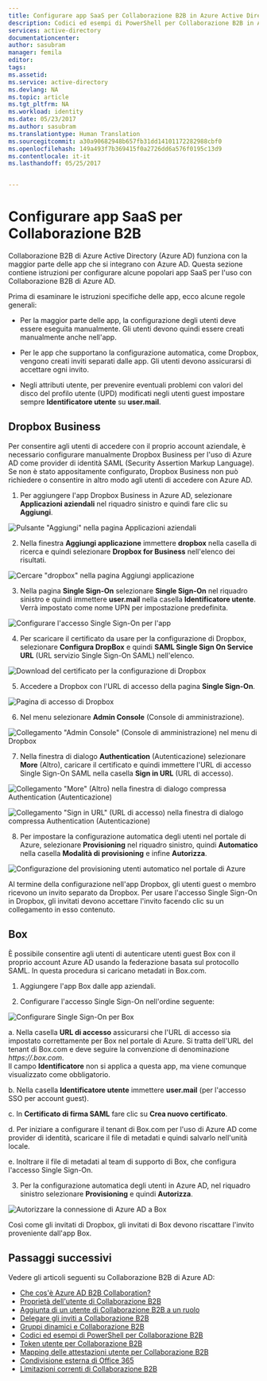 ```yaml
---
title: Configurare app SaaS per Collaborazione B2B in Azure Active Directory | Documentazione Microsoft
description: Codici ed esempi di PowerShell per Collaborazione B2B in Azure Active Directory
services: active-directory
documentationcenter: 
author: sasubram
manager: femila
editor: 
tags: 
ms.assetid: 
ms.service: active-directory
ms.devlang: NA
ms.topic: article
ms.tgt_pltfrm: NA
ms.workload: identity
ms.date: 05/23/2017
ms.author: sasubram
ms.translationtype: Human Translation
ms.sourcegitcommit: a30a90682948b657fb31dd14101172282988cbf0
ms.openlocfilehash: 149a493f7b369415f0a2726dd6a576f0195c13d9
ms.contentlocale: it-it
ms.lasthandoff: 05/25/2017


---
```


# <a name="configure-saas-apps-for-b2b-collaboration"></a>Configurare app SaaS per Collaborazione B2B

Collaborazione B2B di Azure Active Directory (Azure AD) funziona con la maggior parte delle app che si integrano con Azure AD. Questa sezione contiene istruzioni per configurare alcune popolari app SaaS per l'uso con Collaborazione B2B di Azure AD.

Prima di esaminare le istruzioni specifiche delle app, ecco alcune regole generali:

* Per la maggior parte delle app, la configurazione degli utenti deve essere eseguita manualmente. Gli utenti devono quindi essere creati manualmente anche nell'app.

* Per le app che supportano la configurazione automatica, come Dropbox, vengono creati inviti separati dalle app. Gli utenti devono assicurarsi di accettare ogni invito.

* Negli attributi utente, per prevenire eventuali problemi con valori del disco del profilo utente (UPD) modificati negli utenti guest impostare sempre **Identificatore utente** su **user.mail**.


## <a name="dropbox-business"></a>Dropbox Business

Per consentire agli utenti di accedere con il proprio account aziendale, è necessario configurare manualmente Dropbox Business per l'uso di Azure AD come provider di identità SAML (Security Assertion Markup Language). Se non è stato appositamente configurato, Dropbox Business non può richiedere o consentire in altro modo agli utenti di accedere con Azure AD.

1. Per aggiungere l'app Dropbox Business in Azure AD, selezionare **Applicazioni aziendali** nel riquadro sinistro e quindi fare clic su **Aggiungi**.

  ![Pulsante "Aggiungi" nella pagina Applicazioni aziendali](media/active-directory-b2b-configure-saas-apps/add-dropbox.png)

2. Nella finestra **Aggiungi applicazione** immettere **dropbox** nella casella di ricerca e quindi selezionare **Dropbox for Business** nell'elenco dei risultati.

  ![Cercare "dropbox" nella pagina Aggiungi applicazione](media/active-directory-b2b-configure-saas-apps/add-app-dialog.png)

3. Nella pagina **Single Sign-On** selezionare **Single Sign-On** nel riquadro sinistro e quindi immettere **user.mail** nella casella **Identificatore utente**. Verrà impostato come nome UPN per impostazione predefinita.

  ![Configurare l'accesso Single Sign-On per l'app](media/active-directory-b2b-configure-saas-apps/configure-app-sso.png)

4. Per scaricare il certificato da usare per la configurazione di Dropbox, selezionare **Configura DropBox** e quindi **SAML Single Sign On Service URL** (URL servizio Single Sign-On SAML) nell'elenco.

  ![Download del certificato per la configurazione di Dropbox](media/active-directory-b2b-configure-saas-apps/download-certificate.png)

5. Accedere a Dropbox con l'URL di accesso della pagina **Single Sign-On**.

  ![Pagina di accesso di Dropbox](media/active-directory-b2b-configure-saas-apps/sign-in-to-dropbox.png)

6. Nel menu selezionare **Admin Console** (Console di amministrazione).

  ![Collegamento "Admin Console" (Console di amministrazione) nel menu di Dropbox](media/active-directory-b2b-configure-saas-apps/dropbox-menu.png)

7. Nella finestra di dialogo **Authentication** (Autenticazione) selezionare **More** (Altro), caricare il certificato e quindi immettere l'URL di accesso Single Sign-On SAML nella casella **Sign in URL** (URL di accesso).

  ![Collegamento "More" (Altro) nella finestra di dialogo compressa Authentication (Autenticazione)](media/active-directory-b2b-configure-saas-apps/dropbox-auth-01.png)

  ![Collegamento "Sign in URL" (URL di accesso) nella finestra di dialogo compressa Authentication (Autenticazione)](media/active-directory-b2b-configure-saas-apps/paste-single-sign-on-URL.png)

8. Per impostare la configurazione automatica degli utenti nel portale di Azure, selezionare **Provisioning** nel riquadro sinistro, quindi **Automatico** nella casella **Modalità di provisioning** e infine **Autorizza**.

  ![Configurazione del provisioning utenti automatico nel portale di Azure](media/active-directory-b2b-configure-saas-apps/set-up-automatic-provisioning.png)

Al termine della configurazione nell'app Dropbox, gli utenti guest o membro ricevono un invito separato da Dropbox. Per usare l'accesso Single Sign-On in Dropbox, gli invitati devono accettare l'invito facendo clic su un collegamento in esso contenuto.

## <a name="box"></a>Box
È possibile consentire agli utenti di autenticare utenti guest Box con il proprio account Azure AD usando la federazione basata sul protocollo SAML. In questa procedura si caricano metadati in Box.com.

1. Aggiungere l'app Box dalle app aziendali.

2. Configurare l'accesso Single Sign-On nell'ordine seguente:

  ![Configurare Single Sign-On per Box](media/active-directory-b2b-configure-saas-apps/configure-box-sso.png)

 a. Nella casella **URL di accesso** assicurarsi che l'URL di accesso sia impostato correttamente per Box nel portale di Azure. Si tratta dell'URL del tenant di Box.com e deve seguire la convenzione di denominazione *https://.box.com*.  
 Il campo **Identificatore** non si applica a questa app, ma viene comunque visualizzato come obbligatorio.

 b. Nella casella **Identificatore utente** immettere **user.mail** (per l'accesso SSO per account guest).

 c. In **Certificato di firma SAML** fare clic su **Crea nuovo certificato**.

 d. Per iniziare a configurare il tenant di Box.com per l'uso di Azure AD come provider di identità, scaricare il file di metadati e quindi salvarlo nell'unità locale.

 e. Inoltrare il file di metadati al team di supporto di Box, che configura l'accesso Single Sign-On.

3. Per la configurazione automatica degli utenti in Azure AD, nel riquadro sinistro selezionare **Provisioning** e quindi **Autorizza**.

  ![Autorizzare la connessione di Azure AD a Box](media/active-directory-b2b-configure-saas-apps/auth-azure-ad-to-connect-to-box.png)

Così come gli invitati di Dropbox, gli invitati di Box devono riscattare l'invito proveniente dall'app Box.

## <a name="next-steps"></a>Passaggi successivi

Vedere gli articoli seguenti su Collaborazione B2B di Azure AD:

* [Che cos'è Azure AD B2B Collaboration?](active-directory-b2b-what-is-azure-ad-b2b.md)
* [Proprietà dell'utente di Collaborazione B2B](active-directory-b2b-user-properties.md)
* [Aggiunta di un utente di Collaborazione B2B a un ruolo](active-directory-b2b-add-guest-to-role.md)
* [Delegare gli inviti a Collaborazione B2B](active-directory-b2b-delegate-invitations.md)
* [Gruppi dinamici e Collaborazione B2B](active-directory-b2b-dynamic-groups.md)
* [Codici ed esempi di PowerShell per Collaborazione B2B](active-directory-b2b-code-samples.md)
* [Token utente per Collaborazione B2B](active-directory-b2b-user-token.md)
* [Mapping delle attestazioni utente per Collaborazione B2B](active-directory-b2b-claims-mapping.md)
* [Condivisione esterna di Office 365](active-directory-b2b-o365-external-user.md)
* [Limitazioni correnti di Collaborazione B2B](active-directory-b2b-current-limitations.md)


